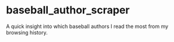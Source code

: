 # baseball_author_scraper
A quick insight into which baseball authors I read the most from my browsing history.
